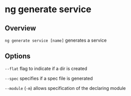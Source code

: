 # ng generate service

## Overview
`ng generate service [name]` generates a service

## Options
`--flat` flag to indicate if a dir is created

`--spec` specifies if a spec file is generated

`--module` (`-m`) allows specification of the declaring module
